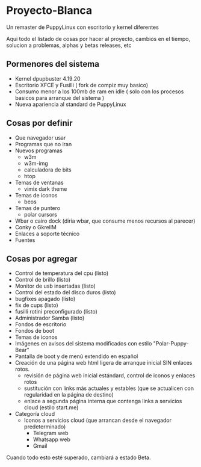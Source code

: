 # Proyecto-Blanca
Un remaster de PuppyLinux con escritorio y kernel diferentes

Aqui todo el listado de cosas por hacer al proyecto, cambios en el tiempo, solucion a problemas, alphas y betas releases, etc
## Pormenores del sistema ## 
- Kernel dpupbuster 4.19.20
- Escritorio XFCE y Fusilli ( fork de compiz muy basico)
- Consumo menor a los 100mb de ram en idle ( solo con los procesos basicos para arranque del sistema )
- Nueva apariencia al standard de PuppyLinux
## Cosas por definir ##
- Que navegador usar 
- Programas que no iran
- Nuevos programas 
  - w3m
  - w3m-img
  - calculadora de bits
  - htop
- Temas de ventanas
  - vimix dark theme
- Temas de iconos
  - beos
- Temas de puntero
  - polar cursors
- Wbar o cairo dock (diría wbar, que consume menos recursos al parecer)
- Conky o GkrellM
- Enlaces a soporte técnico
- Fuentes 

## Cosas por agregar ##
- Control de temperatura del cpu (listo)
- Control de brillo (listo)
- Monitor de usb insertadas (listo)
- Control del estado del disco duros (listo)
- bugfixes apagado (listo)
- fix de cups (listo)
- fusilli rotini preconfigurado (listo)
- Administrador Samba (listo)
- Fondos de escritorio
- Fondos de boot
- Temas de iconos
- Imágenes en avisos del sistema modificados con estilo "Polar-Puppy-Bear"
- Pantalla de boot y de menú extendido en español
- Creación de una página web html ligera de arranque inicial SIN enlaces rotos.
  - revisión de página web inicial estándard, control de iconos y enlaces rotos
  - sustitución con links más actuales y estables (que se actualicen con regularidad en la página de destino)
  - enlace a segunda página interna que contenga links a servicios cloud (estilo start.me)
- Categoría cloud
  - Iconos a servicios cloud (que arrancan desde el navegador predeterminado)
    - Telegram web
    - Whatsapp web
    - Gmail
    
    



Cuando todo esto esté superado, cambiará a estado Beta.

